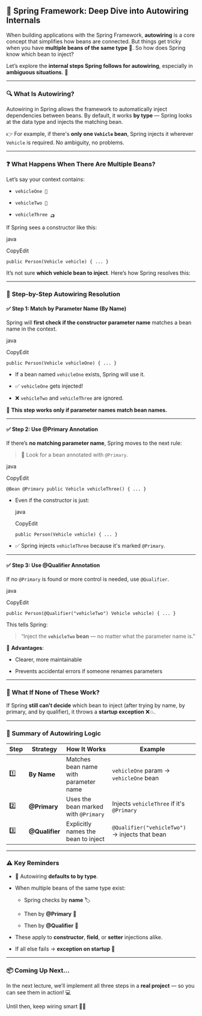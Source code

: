 ## 🔁 Spring Framework: Deep Dive into Autowiring Internals

When building applications with the Spring Framework, **autowiring** is a core concept that simplifies how beans are connected. But things get tricky when you have **multiple beans of the same type** 😬. So how does Spring know which bean to inject?

Let’s explore the **internal steps Spring follows for autowiring**, especially in **ambiguous situations**. 🧠

---

### 🔍 What Is Autowiring?

Autowiring in Spring allows the framework to automatically inject dependencies between beans. By default, it works **by type** — Spring looks at the data type and injects the matching bean.

👉 For example, if there's **only one `Vehicle` bean**, Spring injects it wherever `Vehicle` is required. No ambiguity, no problems.

---

### ❓ What Happens When There Are Multiple Beans?

Let’s say your context contains:

- `vehicleOne 🚗`
    
- `vehicleTwo 🚙`
    
- `vehicleThree 🛺`
    

If Spring sees a constructor like this:

java

CopyEdit

`public Person(Vehicle vehicle) { ... }`

It’s not sure **which vehicle bean to inject**. Here’s how Spring resolves this:

---

### 🧭 **Step-by-Step Autowiring Resolution**

#### **✅ Step 1: Match by Parameter Name (By Name)**

Spring will **first check if the constructor parameter name** matches a bean name in the context.

java

CopyEdit

`public Person(Vehicle vehicleOne) { ... }`

- If a bean named `vehicleOne` exists, Spring will use it.
    
- ✅ `vehicleOne` gets injected!
    
- ❌ `vehicleTwo` and `vehicleThree` are ignored.
    

📌 **This step works only if parameter names match bean names.**

---

#### **✅ Step 2: Use @Primary Annotation**

If there’s **no matching parameter name**, Spring moves to the next rule:

> 🔎 Look for a bean annotated with `@Primary`.

java

CopyEdit

`@Bean @Primary public Vehicle vehicleThree() { ... }`

- Even if the constructor is just:
    
    java
    
    CopyEdit
    
    `public Person(Vehicle vehicle) { ... }`
    
- ✅ Spring injects `vehicleThree` because it's marked `@Primary`.
    

---

#### **✅ Step 3: Use @Qualifier Annotation**

If no `@Primary` is found or more control is needed, use `@Qualifier`.

java

CopyEdit

`public Person(@Qualifier("vehicleTwo") Vehicle vehicle) { ... }`

This tells Spring:

> “Inject the **`vehicleTwo` bean** — no matter what the parameter name is.”

📌 **Advantages**:

- Clearer, more maintainable
    
- Prevents accidental errors if someone renames parameters
    

---

### 🚫 What If None of These Work?

If Spring **still can't decide** which bean to inject (after trying by name, by primary, and by qualifier), it throws a **startup exception** ❌💥.

---

### 🧠 Summary of Autowiring Logic

|Step|Strategy|How It Works|Example|
|---|---|---|---|
|1️⃣|**By Name**|Matches bean name with parameter name|`vehicleOne` param → `vehicleOne` bean|
|2️⃣|**@Primary**|Uses the bean marked with `@Primary`|Injects `vehicleThree` if it's `@Primary`|
|3️⃣|**@Qualifier**|Explicitly names the bean to inject|`@Qualifier("vehicleTwo")` → injects that bean|

---

### ⚠️ Key Reminders

- 🔧 Autowiring **defaults to by type**.
    
- When multiple beans of the same type exist:
    
    - Spring checks by **name** 🏷️
        
    - Then by **@Primary** 📌
        
    - Then by **@Qualifier** 🎯
        
- These apply to **constructor**, **field**, or **setter** injections alike.
    
- If all else fails → **exception on startup** 🚨
    

---

### 📦 Coming Up Next...

In the next lecture, we’ll implement all three steps in a **real project** — so you can see them in action! 💻

Until then, keep wiring smart 🔌😉